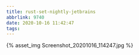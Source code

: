 ```yaml
---
title: rust-set-nightly-jetbrains
abbrlink: 9740
date: 2020-10-16 11:42:47
tags:
---
```

{% asset_img Screenshot_20201016_114247.jpg %}
